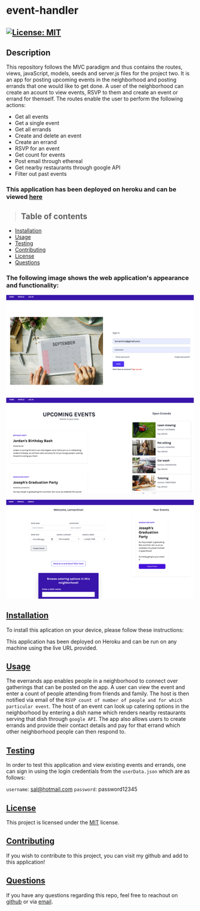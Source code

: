 # event-handler

## [![License: MIT](https://img.shields.io/badge/License-MIT-yellow.svg)](https://opensource.org/licenses/MIT)

## Description
This repository follows the MVC paradigm and thus contains the routes, views, javaScript, models, seeds and server.js files for the project two. It is an app for posting upcoming events in the neighborhood and posting errands that one would like to get done. A user of the neighborhood can create an acount to view events, RSVP to them and create an event or errand for themself. The routes enable the user to perform the following actions:
- Get all events
- Get a single event
- Get all errands
- Create and delete an event
- Create an errand
- RSVP for an event
- Get count for events
- Post email through ethereal
- Get nearby restaurants through google API
- Filter out past events

### This application has been deployed on heroku and can be viewed [here](https://arcane-hollows-20210.herokuapp.com)

>## Table of contents

- [Installation](#installation)
- [Usage](#usage)
- [Testing](#testing)
- [Contributing](#contributing)
- [License](#license)
- [Questions](#questions)

### The following image shows the web application's appearance and functionality:

![screenshot](https://github.com/rashida53/event-handler/blob/main/everrands-demo-1.png?raw=true)

![screenshot](https://github.com/rashida53/event-handler/blob/main/everrands-demo-2.png?raw=true)

![screenshot](https://github.com/rashida53/event-handler/blob/main/everrands-demo-3.png?raw=true)

## [**Installation**](#table-of-contents)

To install this aplication on your device, please follow these instructions:

This application has been deployed on Heroku and can be run on any machine using the live URL provided.


## [**Usage**](#table-of-contents)
The everrands app enables people in a neighborhood to connect over gatherings that can be posted on the app. A user can view the event and enter a count of people attending from friends and family. The host is then notified via email of the `RSVP count of number of people and for which particular event`. The host of an event can look up catering options in the neighborhood by entering a dish name which renders nearby restaurants serving that dish through `google API`. The app also allows users to create errands and provide their contact details and pay for that errand which other neighborhood people can then respond to. 

## [**Testing**](#table-of-contents)
In order to test this application and view existing events and errands, one can sign in using the login credentials from the `userData.json` which are as follows:

`username`: sal@hotmail.com
`password`: password12345


## [**License**](#table-of-contents)
This project is licensed under the [MIT](https://opensource.org/licenses/MIT) license.

## [**Contributing**](#table-of-contents)
If you wish to contribute to this project, you can visit my github and add to this application!


## [**Questions**](#table-of-contents)

If you have any questions regarding this repo, feel free to reachout on [github](https://github.com/rashida53) or via [email](rashidamk21@gmail.com).


